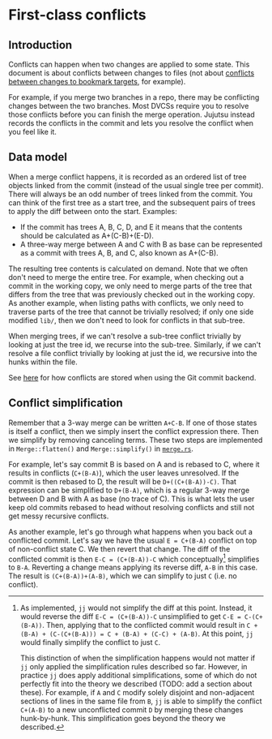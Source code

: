# First-class conflicts

## Introduction

Conflicts can happen when two changes are applied to some state. This document
is about conflicts between changes to files (not about [conflicts between
changes to bookmark targets](concurrency.md), for example).

For example, if you merge two branches in a repo, there may be conflicting
changes between the two branches. Most DVCSs require you to resolve those
conflicts before you can finish the merge operation. Jujutsu instead records
the conflicts in the commit and lets you resolve the conflict when you feel like
it.

## Data model

When a merge conflict happens, it is recorded as an ordered list of tree objects
linked from the commit (instead of the usual single tree per commit). There will
always be an odd number of trees linked from the commit. You can think of the
first tree as a start tree, and the subsequent pairs of trees to apply the diff
between onto the start. Examples:

* If the commit has trees A, B, C, D, and E it means that the contents should be
  calculated as A+(C-B)+(E-D).
* A three-way merge between A and C with B as base can be represented as a
commit with trees A, B, and C, also known as A+(C-B).

The resulting tree contents is calculated on demand. Note that we often don't
need to merge the entire tree. For example, when checking out a commit in the
working copy, we only need to merge parts of the tree that differs from the
tree that was previously checked out in the working copy. As another example,
when listing paths with conflicts, we only need to traverse parts of the tree
that cannot be trivially resolved; if only one side modified `lib/`, then we
don't need to look for conflicts in that sub-tree.

When merging trees, if we can't resolve a sub-tree conflict trivially by looking
at just the tree id, we recurse into the sub-tree. Similarly, if we can't
resolve a file conflict trivially by looking at just the id, we recursive into
the hunks within the file.

See [here](../git-compatibility.md#format-mapping-details) for how conflicts are
stored when using the Git commit backend.

## Conflict simplification

Remember that a 3-way merge can be written `A+C-B`. If one of those states is
itself a conflict, then we simply insert the conflict expression there. Then we
simplify by removing canceling terms. These two steps are implemented in
`Merge::flatten()` and `Merge::simplify()` in [`merge.rs`][merge-rs].

For example, let's say commit B is based on A and is rebased to C, where it
results in conflicts (`C+(B-A)`), which the user leaves unresolved. If the
commit is then rebased to D, the result will be `D+((C+(B-A))-C)`. That expression
can be simplified to `D+(B-A)`, which is a regular 3-way merge between D and B
with A as base (no trace of C). This is what lets the user keep old commits
rebased to head without resolving conflicts and still not get messy recursive
conflicts.

As another example, let's go through what happens when you back out a conflicted
commit. Let's say we have the usual `E = C+(B-A)` conflict on top of non-conflict
state C. We then revert that change. The diff of the conflicted commit is then
`E-C = (C+(B-A))-C` which conceptually[^conceptually] simplifies to `B-A`. Reverting
a change means applying its reverse diff, `A-B` in this case. The result is
`(C+(B-A))+(A-B)`, which we can simplify to just `C` (i.e. no conflict).

  [^conceptually]: As implemented, `jj` would not simplify the diff at this
    point. Instead, it would reverse the diff `E-C = (C+(B-A))-C` unsimplified
    to get `C-E = C-(C+(B-A))`. Then, applying that to the conflicted commit
    would result in `C + (B-A) + (C-(C+(B-A))) = C + (B-A) + (C-C) + (A-B)`. At
    this point, `jj` would finally simplify the conflict to just `C`.

    This distinction of when the simplification happens would not matter if `jj`
    only applied the simplification rules described so far. However, in practice
    `jj` does apply additional simplifications, some of which do not perfectly
    fit into the theory we described (TODO: add a section about these). For
    example, if `A` and `C` modify solely disjoint and non-adjacent sections of
    lines in the same file from `B`, `jj` is able to simplify the conflict
    `C+(A-B)` to a new unconflicted commit `D` by merging these changes
    hunk-by-hunk. This simplification goes beyond the theory we described.

[merge-rs]: https://github.com/jj-vcs/jj/blob/main/lib/src/merge.rs
